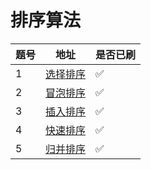 # 排序算法

| 题号 | 地址 | 是否已刷 |
| --- | --- |--- |
| 1 | [选择排序](https://juejin.cn/post/7292909898803101731#heading-0) | ✅ |
| 2 | [冒泡排序](https://juejin.cn/post/7292909898803101731#heading-4) | ✅ |
| 3 | [插入排序](https://juejin.cn/post/7292909898803101731#heading-8) | ✅ |
| 4 | [快速排序](https://juejin.cn/post/7292909898803101731#heading-12) | ✅ |
| 5 | [归并排序](https://juejin.cn/post/7292909898803101731#heading-16) | ✅ |
